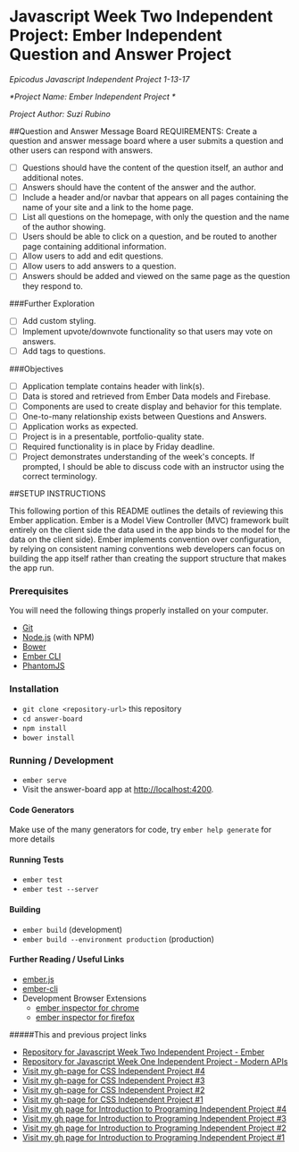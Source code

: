 # Javascript Week Two Independent Project: Ember Independent Question and Answer Project
_*Epicodus Javascript Independent Project 1-13-17*_

_*Project Name: Ember Independent Project *_

_*Project Author: Suzi Rubino*_

##Question and Answer Message Board REQUIREMENTS:
Create a question and answer message board where a user submits a question and other users can respond with answers.

- [ ] Questions should have the content of the question itself, an author and additional notes.
- [ ] Answers should have the content of the answer and the author.
- [ ] Include a header and/or navbar that appears on all pages containing the name of your site and a link to the home page.
- [ ] List all questions on the homepage, with only the question and the name of the author showing.
- [ ] Users should be able to click on a question, and be routed to another page containing additional information.
- [ ] Allow users to add and edit questions.
- [ ] Allow users to add answers to a question.
- [ ] Answers should be added and viewed on the same page as the question they respond to.

###Further Exploration

- [ ] Add custom styling.
- [ ] Implement upvote/downvote functionality so that users may vote on answers.
- [ ] Add tags to questions.

###Objectives

- [ ] Application template contains header with link(s).
- [ ] Data is stored and retrieved from Ember Data models and Firebase.
- [ ] Components are used to create display and behavior for this template.
- [ ] One-to-many relationship exists between Questions and Answers.
- [ ] Application works as expected.
- [ ] Project is in a presentable, portfolio-quality state.
- [ ] Required functionality is in place by Friday deadline.
- [ ] Project demonstrates understanding of the week's concepts. If prompted, I should be able to discuss code with an instructor using the correct terminology.

##SETUP INSTRUCTIONS

This following portion of this README outlines the details of reviewing this Ember application. Ember is a Model View Controller (MVC) framework built entirely on the client side the data used in the app binds to the model for the data on the client side). Ember implements convention over configuration, by relying on consistent naming conventions web developers can focus on building the app itself rather than creating the support structure that makes the app run.

### Prerequisites

You will need the following things properly installed on your computer.

* [Git](https://git-scm.com/)
* [Node.js](https://nodejs.org/) (with NPM)
* [Bower](https://bower.io/)
* [Ember CLI](https://ember-cli.com/)
* [PhantomJS](http://phantomjs.org/)

### Installation

* `git clone <repository-url>` this repository
* `cd answer-board`
* `npm install`
* `bower install`

### Running / Development

* `ember serve`
* Visit the answer-board app at [http://localhost:4200](http://localhost:4200).

#### Code Generators

Make use of the many generators for code, try `ember help generate` for more details

#### Running Tests

* `ember test`
* `ember test --server`

#### Building

* `ember build` (development)
* `ember build --environment production` (production)

#### Further Reading / Useful Links

* [ember.js](http://emberjs.com/)
* [ember-cli](https://ember-cli.com/)
* Development Browser Extensions
  * [ember inspector for chrome](https://chrome.google.com/webstore/detail/ember-inspector/bmdblncegkenkacieihfhpjfppoconhi)
  * [ember inspector for firefox](https://addons.mozilla.org/en-US/firefox/addon/ember-inspector/)


#####This and previous project links
* [Repository for Javascript Week Two Independent Project - Ember](https://github.com/suzirubi/questions.git)
* [Repository for Javascript Week One Independent Project - Modern APIs](https://github.com/suzirubi/doctors.git)
* [Visit my gh-page for CSS Independent Project #4](https://rawgit.com/suzirubi/kerrWebCalendar/master/index.html)
* [Visit my gh-page for CSS Independent Project #3](https://rawgit.com/suzirubi/tarot/master/index.html)
* [Visit my gh-page for CSS Independent Project #2](https://rawgit.com/suzirubi/thinkGoogle/master/index.html)
* [Visit my gh-page for CSS Independent Project #1](https://rawgit.com/suzirubi/climbing/master/index.html)
* [Visit my gh page for Introduction to Programing Independent Project #4](https://rawgit.com/suzirubi/pizza/master/index.html)
* [Visit my gh page for Introduction to Programing Independent Project #3](https://rawgit.com/suzirubi/ping-pong/master/index.html)
* [Visit my gh page for Introduction to Programing Independent Project #2](https://rawgit.com/suzirubi/Independent-Project-Week-2/master/index.html)
* [Visit my gh page for Introduction to Programing Independent Project #1](https://rawgit.com/suzirubi/portfolioFix/master/index.html)
